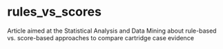 # rules_vs_scores
Article aimed at the Statistical Analysis and Data Mining about rule-based vs. score-based approaches to compare cartridge case evidence

